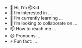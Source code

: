 - 👋 Hi, I’m @Kid
- 👀 I’m interested in ...
- 🌱 I’m currently learning ...
- 💞️ I’m looking to collaborate on ...
- 📫 How to reach me ...
- 😄 Pronouns: ...
- ⚡ Fun fact: ...

<!---
ttcza/ttcza is a ✨ special ✨ repository because its `README.md` (this file) appears on your GitHub profile.
You can click the Preview link to take a look at your changes.
--->
